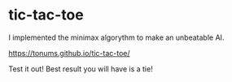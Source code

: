 # tic-tac-toe
I implemented the minimax algorythm to make an unbeatable AI.

https://tonums.github.io/tic-tac-toe/

Test it out! Best result you will have is a tie! 
